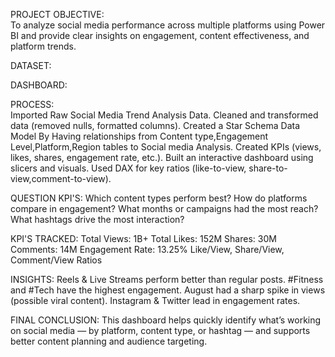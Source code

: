 PROJECT OBJECTIVE:<br>
To analyze social media performance across multiple platforms using Power BI and provide clear insights on engagement, content effectiveness, and platform trends.

DATASET:<a href="github.com/sherinstella/Social-Media-Trend-Analysis/blob/main/Social_Media_Trends.csv"></a>

DASHBOARD:<a href="https://github.com/sherinstella/Social-Media-Trend-Analysis/blob/main/Screenshot%202025-10-02%20093453.png"></a>

PROCESS:<BR>
Imported Raw Social Media Trend Analysis Data.
Cleaned and transformed data (removed nulls, formatted columns).
Created a Star Schema Data Model By Having relationships from Content type,Engagement Level,Platform,Region tables to Social media Analysis.
Created KPIs (views, likes, shares, engagement rate, etc.).
Built an interactive dashboard using slicers and visuals.
Used DAX for key ratios (like-to-view, share-to-view,comment-to-view).

QUESTION KPI'S:
Which content types perform best?
How do platforms compare in engagement?
What months or campaigns had the most reach?
What hashtags drive the most interaction?

KPI'S TRACKED:
Total Views: 1B+
Total Likes: 152M
Shares: 30M
Comments: 14M
Engagement Rate: 13.25%
Like/View, Share/View, Comment/View Ratios

INSIGHTS:
Reels & Live Streams perform better than regular posts.
#Fitness and #Tech have the highest engagement.
August had a sharp spike in views (possible viral content).
Instagram & Twitter lead in engagement rates.


FINAL CONCLUSION:
This dashboard helps quickly identify what’s working on social media — by platform, content type, or hashtag — and supports better content planning and audience targeting.



